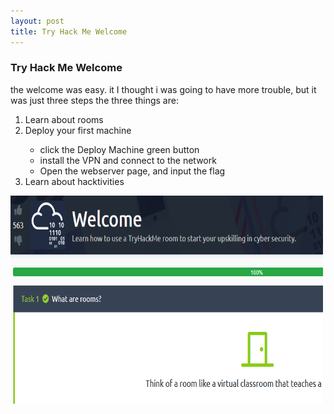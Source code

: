```yaml
---
layout: post
title: Try Hack Me Welcome
---
```

<h3>Try Hack Me Welcome</h3>
<p>the welcome was easy. it I thought i was going to have more trouble, but it was just three steps the three things are:</p>
 <ol>
  <li>Learn about rooms</li>
  <li>Deploy your first machine</li>
	<ul>
		<li>click the Deploy Machine green button</li>
		<li>install the VPN and connect to the network</li>
		<li>Open the webserver page, and input the flag</li>
	</ul>
  <li>Learn about hacktivities</li>
</ol> 

<img src="https://raw.githubusercontent.com/gbechtel001/gbechtel001.github.io/master/images/TryHackMe/welcome-flag.PNG" alt="Welcome_complete" width="500" height="333">
